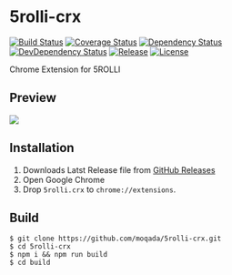 # 5rolli-crx

[![Build Status][travis-image]][travis-url]
[![Coverage Status][codecov-image]][codecov-url]
[![Dependency Status][daviddm-image]][daviddm-url]
[![DevDependency Status][daviddm-dev-image]][daviddm-dev-url]
[![Release][release-image]][release-url]
[![License][license-image]][license-url]

Chrome Extension for 5ROLLI

## Preview 

![](https://i.gyazo.com/0861522423b85750b3284e03e6217096.png)


## Installation

1. Downloads Latst Release file from [GitHub Releases](https://github.com/moqada/5rolli-crx/releases)
2. Open Google Chrome
3. Drop `5rolli.crx` to `chrome://extensions`.


## Build

```
$ git clone https://github.com/moqada/5rolli-crx.git
$ cd 5rolli-crx
$ npm i && npm run build
$ cd build
```


[travis-url]: https://travis-ci.org/moqada/5rolli-crx
[travis-image]: https://img.shields.io/travis/moqada/5rolli-crx.svg?style=flat-square
[daviddm-url]: https://david-dm.org/moqada/5rolli-crx
[daviddm-image]: https://img.shields.io/david/moqada/5rolli-crx.svg?style=flat-square
[daviddm-dev-url]: https://david-dm.org/moqada/5rolli-crx#info=devDependencies
[daviddm-dev-image]: https://img.shields.io/david/dev/moqada/5rolli-crx.svg?style=flat-square
[codecov-url]: https://codecov.io/github/moqada/5rolli-crx
[codecov-image]: https://img.shields.io/codecov/c/github/moqada/5rolli-crx.svg?style=flat-square
[license-url]: http://github.com/moqada/5rolli-crx/blob/master/LICENCE
[license-image]: https://img.shields.io/github/license/moqada/5rolli-crx.svg?style=flat-square
[release-url]: https://github.com/moqada/5rolli-crx/releases
[release-image]: https://img.shields.io/github/release/moqada/5rolli-crx.svg?style=flat-square
